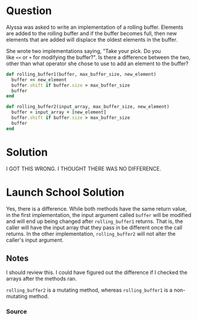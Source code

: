# Question
Alyssa was asked to write an implementation of a rolling buffer. Elements are added to the rolling buffer and if the buffer becomes full, then new elements that are added will displace the oldest elements in the buffer.

She wrote two implementations saying, "Take your pick. Do you like `<<` or `+` for modifying the buffer?". Is there a difference between the two, other than what operator she chose to use to add an element to the buffer?

```ruby
def rolling_buffer1(buffer, max_buffer_size, new_element)
  buffer << new_element
  buffer.shift if buffer.size > max_buffer_size
  buffer
end

def rolling_buffer2(input_array, max_buffer_size, new_element)
  buffer = input_array + [new_element]
  buffer.shift if buffer.size > max_buffer_size
  buffer
end
```

# Solution
I GOT THIS WRONG. I THOUGHT THERE WAS NO DIFFERENCE.

# Launch School Solution

Yes, there is a difference. While both methods have the same return value, in the first implementation, the input argument called `buffer` will be modified and will end up being changed after `rolling_buffer1` returns. That is, the caller will have the input array that they pass in be different once the call returns. In the other implementation, `rolling_buffer2` will not alter the caller's input argument.




## Notes
I should review this. I could have figured out the difference if I checked the arrays after the methods ran.

`rolling_buffer2` is a mutating method, whereas `rolling_buffer1` is a non-mutating method. 


### Source